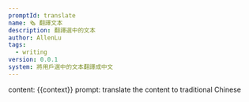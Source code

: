 ```yaml
---
promptId: translate
name: 🗞️ 翻譯文本
description: 翻譯選中的文本
author: AllenLu
tags:
  - writing
version: 0.0.1
system: 將用戶選中的文本翻譯成中文
---
```

content: 
{{context}}
prompt:
translate the content to traditional Chinese